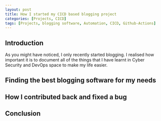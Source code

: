 ```yaml
---
layout: post
title: How I started my CICD based blogging project
categories: [Projects, CICD]
tags: [Projects, blogging software, Automation, CICD, Github-Actions]
---
```


## Introduction

As you might have noticed, I only recently started blogging. I realised how important it is to document all of the things that I have learnt in Cyber Security and DevOps space to make my life easier.

## Finding the best blogging software for my needs

## How I contributed back and fixed a bug

## Conclusion
